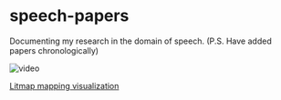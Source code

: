 # speech-papers

Documenting my research in the domain of speech.
(P.S. Have added papers chronologically)


![video](/assests/papers.gif)


[Litmap mapping visualization](https://app.litmaps.com/shared/map/82AB3257-E3D1-4822-A599-3DAA8AA2DE5A)

